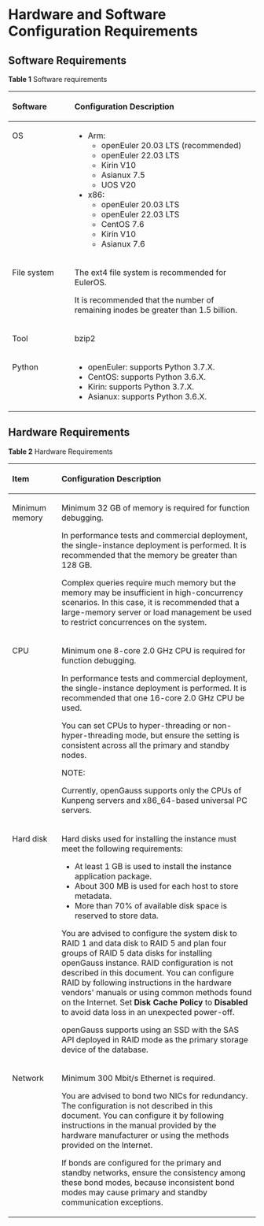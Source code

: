 # Hardware and Software Configuration Requirements<a name="EN-US_CONCEPT_0289895602"></a>

## Software Requirements<a name="en-us_concept_0283139016_section209873376322"></a>

**Table  1**  Software requirements

<a name="en-us_concept_0283139016_en-us_concept_0238164429_en-us_topic_0085434629_en-us_topic_0059782022_tfb195a8129b24c709d238b091e57405a"></a>
<table><thead align="left"><tr id="en-us_concept_0283139016_en-us_concept_0238164429_en-us_topic_0085434629_en-us_topic_0059782022_rbb0bb8c17c0c49fc9666f58bdd5487bb"><th class="cellrowborder" valign="top" width="25.2%" id="mcps1.2.3.1.1"><p id="en-us_concept_0283139016_en-us_concept_0238164429_en-us_topic_0085434629_en-us_topic_0059782022_a177f29c592264a53a346a3b6c33a3ea0"><a name="en-us_concept_0283139016_en-us_concept_0238164429_en-us_topic_0085434629_en-us_topic_0059782022_a177f29c592264a53a346a3b6c33a3ea0"></a><a name="en-us_concept_0283139016_en-us_concept_0238164429_en-us_topic_0085434629_en-us_topic_0059782022_a177f29c592264a53a346a3b6c33a3ea0"></a>Software</p>
</th>
<th class="cellrowborder" valign="top" width="74.8%" id="mcps1.2.3.1.2"><p id="en-us_concept_0283139016_en-us_concept_0238164429_en-us_topic_0085434629_en-us_topic_0059782022_a39384e588fc744db804eb3f5beecaa53"><a name="en-us_concept_0283139016_en-us_concept_0238164429_en-us_topic_0085434629_en-us_topic_0059782022_a39384e588fc744db804eb3f5beecaa53"></a><a name="en-us_concept_0283139016_en-us_concept_0238164429_en-us_topic_0085434629_en-us_topic_0059782022_a39384e588fc744db804eb3f5beecaa53"></a>Configuration Description</p>
</th>
</tr>
</thead>
<tbody><tr id="en-us_concept_0283139016_en-us_concept_0238164429_en-us_topic_0085434629_en-us_topic_0059782022_rd18980a861d444ad8e87a077e7785e40"><td class="cellrowborder" valign="top" width="25.2%" headers="mcps1.2.3.1.1 "><p id="en-us_concept_0283139016_en-us_concept_0238164429_en-us_topic_0085434629_en-us_topic_0059782022_a6036b745c87c44ab85a2f6cec7c4e5da"><a name="en-us_concept_0283139016_en-us_concept_0238164429_en-us_topic_0085434629_en-us_topic_0059782022_a6036b745c87c44ab85a2f6cec7c4e5da"></a><a name="en-us_concept_0283139016_en-us_concept_0238164429_en-us_topic_0085434629_en-us_topic_0059782022_a6036b745c87c44ab85a2f6cec7c4e5da"></a>OS</p>
</td>
<td class="cellrowborder" valign="top" width="74.8%" headers="mcps1.2.3.1.2 "><a name="en-us_concept_0283139016_ul2800840102316"></a><a name="en-us_concept_0283139016_ul2800840102316"></a><ul id="en-us_concept_0283139016_ul2800840102316"><li>Arm:<a name="en-us_concept_0283139016_ul177759349286"></a><a name="en-us_concept_0283139016_ul177759349286"></a><ul id="en-us_concept_0283139016_ul177759349286"><li>openEuler 20.03 LTS (recommended)</li><li>openEuler 22.03 LTS</li><li>Kirin V10</li><li>Asianux 7.5</li><li>UOS V20</li></ul>
</li><li>x86:<a name="en-us_concept_0283139016_ul851564911283"></a><a name="en-us_concept_0283139016_ul851564911283"></a><ul id="en-us_concept_0283139016_ul851564911283"><li>openEuler 20.03 LTS</li><li>openEuler 22.03 LTS</li><li>CentOS 7.6</li><li>Kirin V10</li><li>Asianux 7.6</li></ul>
</li></ul>
</td>
</tr>
<tr id="en-us_concept_0283139016_en-us_concept_0238164429_en-us_topic_0085434629_en-us_topic_0059782022_r1f5aefa904854b5bbf1f82931d9fc9b5"><td class="cellrowborder" valign="top" width="25.2%" headers="mcps1.2.3.1.1 "><p id="en-us_concept_0283139016_en-us_concept_0238164429_en-us_topic_0085434629_en-us_topic_0059782022_a9b2d673c90f94bd49a7d4bfdb277e3fb"><a name="en-us_concept_0283139016_en-us_concept_0238164429_en-us_topic_0085434629_en-us_topic_0059782022_a9b2d673c90f94bd49a7d4bfdb277e3fb"></a><a name="en-us_concept_0283139016_en-us_concept_0238164429_en-us_topic_0085434629_en-us_topic_0059782022_a9b2d673c90f94bd49a7d4bfdb277e3fb"></a>File system</p>
</td>
<td class="cellrowborder" valign="top" width="74.8%" headers="mcps1.2.3.1.2 "><p id="en-us_concept_0283139016_en-us_concept_0238164429_p58701820272"><a name="en-us_concept_0283139016_en-us_concept_0238164429_p58701820272"></a><a name="en-us_concept_0283139016_en-us_concept_0238164429_p58701820272"></a>The ext4 file system is recommended for EulerOS.</p>
<p id="en-us_concept_0283139016_en-us_concept_0238164429_p143519215717"><a name="en-us_concept_0283139016_en-us_concept_0238164429_p143519215717"></a><a name="en-us_concept_0283139016_en-us_concept_0238164429_p143519215717"></a>It is recommended that the number of remaining inodes be greater than 1.5 billion.</p>
</td>
</tr>
<tr id="en-us_concept_0283139016_en-us_concept_0238164429_row10752719155612"><td class="cellrowborder" valign="top" width="25.2%" headers="mcps1.2.3.1.1 "><p id="en-us_concept_0283139016_en-us_concept_0238164429_p67521519115615"><a name="en-us_concept_0283139016_en-us_concept_0238164429_p67521519115615"></a><a name="en-us_concept_0283139016_en-us_concept_0238164429_p67521519115615"></a>Tool</p>
</td>
<td class="cellrowborder" valign="top" width="74.8%" headers="mcps1.2.3.1.2 "><p id="en-us_concept_0283139016_en-us_concept_0238164429_p1475231919563"><a name="en-us_concept_0283139016_en-us_concept_0238164429_p1475231919563"></a><a name="en-us_concept_0283139016_en-us_concept_0238164429_p1475231919563"></a>bzip2</p>
</td>
</tr>
<tr id="en-us_concept_0283139016_row1948773814310"><td class="cellrowborder" valign="top" width="25.2%" headers="mcps1.2.3.1.1 "><p id="en-us_concept_0283139016_p164876388436"><a name="en-us_concept_0283139016_p164876388436"></a><a name="en-us_concept_0283139016_p164876388436"></a>Python</p>
</td>
<td class="cellrowborder" valign="top" width="74.8%" headers="mcps1.2.3.1.2 "><a name="en-us_concept_0283139016_ul1537120034117"></a><a name="en-us_concept_0283139016_ul1537120034117"></a><ul id="en-us_concept_0283139016_ul1537120034117"><li>openEuler: supports Python 3.7.X.</li><li>CentOS: supports Python 3.6.X.</li><li>Kirin: supports Python 3.7.X.</li><li>Asianux: supports Python 3.6.X.</li></ul>
</td>
</tr>
</tbody>
</table>


## Hardware Requirements<a name="en-us_concept_0283139016_section108961253113216"></a>

**Table  2**  Hardware Requirements

<a name="en-us_concept_0283139016_en-us_topic_0238164450_en-us_topic_0085434629_en-us_topic_0059782022_t62cd0eed17004265b1b8ad98f302a4bc"></a>
<table><thead align="left"><tr id="en-us_concept_0283139016_en-us_topic_0238164450_en-us_topic_0085434629_en-us_topic_0059782022_r22159407d305418785de8468729ae773"><th class="cellrowborder" valign="top" width="19.919999999999998%" id="mcps1.2.3.1.1"><p id="en-us_concept_0283139016_en-us_topic_0238164450_en-us_topic_0085434629_en-us_topic_0059782022_aeb26fbf45f264229a75a015d5e872c73"><a name="en-us_concept_0283139016_en-us_topic_0238164450_en-us_topic_0085434629_en-us_topic_0059782022_aeb26fbf45f264229a75a015d5e872c73"></a><a name="en-us_concept_0283139016_en-us_topic_0238164450_en-us_topic_0085434629_en-us_topic_0059782022_aeb26fbf45f264229a75a015d5e872c73"></a>Item</p>
</th>
<th class="cellrowborder" valign="top" width="80.08%" id="mcps1.2.3.1.2"><p id="en-us_concept_0283139016_en-us_topic_0238164450_en-us_topic_0085434629_en-us_topic_0059782022_ae6742eb120254caba0d2e3e8d78d3ce6"><a name="en-us_concept_0283139016_en-us_topic_0238164450_en-us_topic_0085434629_en-us_topic_0059782022_ae6742eb120254caba0d2e3e8d78d3ce6"></a><a name="en-us_concept_0283139016_en-us_topic_0238164450_en-us_topic_0085434629_en-us_topic_0059782022_ae6742eb120254caba0d2e3e8d78d3ce6"></a>Configuration Description</p>
</th>
</tr>
</thead>
<tbody><tr id="en-us_concept_0283139016_en-us_topic_0238164450_en-us_topic_0085434629_en-us_topic_0059782022_r6e9f20e9463c41fa8ce77903aa38e901"><td class="cellrowborder" valign="top" width="19.919999999999998%" headers="mcps1.2.3.1.1 "><p id="en-us_concept_0283139016_en-us_topic_0238164450_en-us_topic_0085434629_en-us_topic_0059782022_aac597314796e4f32be5624781db96791"><a name="en-us_concept_0283139016_en-us_topic_0238164450_en-us_topic_0085434629_en-us_topic_0059782022_aac597314796e4f32be5624781db96791"></a><a name="en-us_concept_0283139016_en-us_topic_0238164450_en-us_topic_0085434629_en-us_topic_0059782022_aac597314796e4f32be5624781db96791"></a>Minimum memory</p>
</td>
<td class="cellrowborder" valign="top" width="80.08%" headers="mcps1.2.3.1.2 "><p id="en-us_concept_0283139016_en-us_topic_0238164450_en-us_topic_0085434629_en-us_topic_0059782022_a1eb44a187b20406fa74eee0a502319b1"><a name="en-us_concept_0283139016_en-us_topic_0238164450_en-us_topic_0085434629_en-us_topic_0059782022_a1eb44a187b20406fa74eee0a502319b1"></a><a name="en-us_concept_0283139016_en-us_topic_0238164450_en-us_topic_0085434629_en-us_topic_0059782022_a1eb44a187b20406fa74eee0a502319b1"></a>Minimum 32 GB of memory is required for function debugging.</p>
<p id="en-us_concept_0283139016_en-us_topic_0238164450_p2733433132815"><a name="en-us_concept_0283139016_en-us_topic_0238164450_p2733433132815"></a><a name="en-us_concept_0283139016_en-us_topic_0238164450_p2733433132815"></a>In performance tests and commercial deployment, the single-instance deployment is performed. It is recommended that the memory be greater than 128 GB.</p>
<p id="en-us_concept_0283139016_en-us_topic_0238164450_en-us_topic_0085434629_en-us_topic_0059782022_ab636748c0876485b987945069966473e"><a name="en-us_concept_0283139016_en-us_topic_0238164450_en-us_topic_0085434629_en-us_topic_0059782022_ab636748c0876485b987945069966473e"></a><a name="en-us_concept_0283139016_en-us_topic_0238164450_en-us_topic_0085434629_en-us_topic_0059782022_ab636748c0876485b987945069966473e"></a>Complex queries require much memory but the memory may be insufficient in high-concurrency scenarios. In this case, it is recommended that a large-memory server or load management be used to restrict concurrences on the system.</p>
</td>
</tr>
<tr id="en-us_concept_0283139016_en-us_topic_0238164450_en-us_topic_0085434629_en-us_topic_0059782022_row18457708163752"><td class="cellrowborder" valign="top" width="19.919999999999998%" headers="mcps1.2.3.1.1 "><p id="en-us_concept_0283139016_en-us_topic_0238164450_en-us_topic_0085434629_en-us_topic_0059782022_p18679412163752"><a name="en-us_concept_0283139016_en-us_topic_0238164450_en-us_topic_0085434629_en-us_topic_0059782022_p18679412163752"></a><a name="en-us_concept_0283139016_en-us_topic_0238164450_en-us_topic_0085434629_en-us_topic_0059782022_p18679412163752"></a>CPU</p>
</td>
<td class="cellrowborder" valign="top" width="80.08%" headers="mcps1.2.3.1.2 "><p id="en-us_concept_0283139016_en-us_topic_0238164450_en-us_topic_0085434629_en-us_topic_0059782022_p36637388163752"><a name="en-us_concept_0283139016_en-us_topic_0238164450_en-us_topic_0085434629_en-us_topic_0059782022_p36637388163752"></a><a name="en-us_concept_0283139016_en-us_topic_0238164450_en-us_topic_0085434629_en-us_topic_0059782022_p36637388163752"></a>Minimum one 8-core 2.0 GHz CPU is required for function debugging.</p>
<p id="en-us_concept_0283139016_en-us_topic_0238164450_p655107143013"><a name="en-us_concept_0283139016_en-us_topic_0238164450_p655107143013"></a><a name="en-us_concept_0283139016_en-us_topic_0238164450_p655107143013"></a>In performance tests and commercial deployment, the single-instance deployment is performed. It is recommended that one 16-core 2.0 GHz CPU be used.</p>
<p id="en-us_concept_0283139016_en-us_topic_0238164450_en-us_topic_0085434629_en-us_topic_0059782022_p2939854163851"><a name="en-us_concept_0283139016_en-us_topic_0238164450_en-us_topic_0085434629_en-us_topic_0059782022_p2939854163851"></a><a name="en-us_concept_0283139016_en-us_topic_0238164450_en-us_topic_0085434629_en-us_topic_0059782022_p2939854163851"></a>You can set CPUs to hyper-threading or non-hyper-threading mode, but ensure the setting is consistent across all the primary and standby nodes.</p>
<div class="note" id="note153971729388"><a name="note153971729388"></a><a name="note153971729388"></a><span class="notetitle"> NOTE: </span><div class="notebody"><p id="p20397724380"><a name="p20397724380"></a><a name="p20397724380"></a>Currently, openGauss supports only the CPUs of Kunpeng servers and x86_64-based universal PC servers.</p>
</div></div>
</td>
</tr>
<tr id="en-us_concept_0283139016_en-us_topic_0238164450_en-us_topic_0085434629_en-us_topic_0059782022_rc2f89a29186544e79e7995d19878a617"><td class="cellrowborder" valign="top" width="19.919999999999998%" headers="mcps1.2.3.1.1 "><p id="en-us_concept_0283139016_en-us_topic_0238164450_en-us_topic_0085434629_en-us_topic_0059782022_aeb29f61cf13345269542500c96fa3370"><a name="en-us_concept_0283139016_en-us_topic_0238164450_en-us_topic_0085434629_en-us_topic_0059782022_aeb29f61cf13345269542500c96fa3370"></a><a name="en-us_concept_0283139016_en-us_topic_0238164450_en-us_topic_0085434629_en-us_topic_0059782022_aeb29f61cf13345269542500c96fa3370"></a>Hard disk</p>
</td>
<td class="cellrowborder" valign="top" width="80.08%" headers="mcps1.2.3.1.2 "><p id="en-us_concept_0283139016_en-us_topic_0238164450_en-us_topic_0085434629_en-us_topic_0059782022_p27815444154057"><a name="en-us_concept_0283139016_en-us_topic_0238164450_en-us_topic_0085434629_en-us_topic_0059782022_p27815444154057"></a><a name="en-us_concept_0283139016_en-us_topic_0238164450_en-us_topic_0085434629_en-us_topic_0059782022_p27815444154057"></a>Hard disks used for installing the instance must meet the following requirements:</p>
<a name="en-us_concept_0283139016_en-us_topic_0238164450_en-us_topic_0085434629_en-us_topic_0059782022_ul38458483154057"></a><a name="en-us_concept_0283139016_en-us_topic_0238164450_en-us_topic_0085434629_en-us_topic_0059782022_ul38458483154057"></a><ul id="en-us_concept_0283139016_en-us_topic_0238164450_en-us_topic_0085434629_en-us_topic_0059782022_ul38458483154057"><li>At least 1 GB is used to install the instance application package.</li><li>About 300 MB is used for each host to store metadata.</li><li>More than 70% of available disk space is reserved to store data.</li></ul>
<p id="en-us_concept_0283139016_en-us_topic_0238164450_en-us_topic_0085434629_en-us_topic_0059782022_p1864232295654"><a name="en-us_concept_0283139016_en-us_topic_0238164450_en-us_topic_0085434629_en-us_topic_0059782022_p1864232295654"></a><a name="en-us_concept_0283139016_en-us_topic_0238164450_en-us_topic_0085434629_en-us_topic_0059782022_p1864232295654"></a>You are advised to configure the system disk to RAID 1 and data disk to RAID 5 and plan four groups of RAID 5 data disks for installing <span id="text1370313309214"><a name="text1370313309214"></a><a name="text1370313309214"></a>openGauss</span> instance. RAID configuration is not described in this document. You can configure RAID by following instructions in the hardware vendors' manuals or using common methods found on the Internet. Set <strong id="b2071617121103"><a name="b2071617121103"></a><a name="b2071617121103"></a>Disk Cache Policy</strong> to <strong id="b157171112121012"><a name="b157171112121012"></a><a name="b157171112121012"></a>Disabled</strong> to avoid data loss in an unexpected power-off.</p>
<p id="en-us_concept_0283139016_en-us_topic_0238164450_en-us_topic_0085434629_en-us_topic_0059782022_p32157354152912"><a name="en-us_concept_0283139016_en-us_topic_0238164450_en-us_topic_0085434629_en-us_topic_0059782022_p32157354152912"></a><a name="en-us_concept_0283139016_en-us_topic_0238164450_en-us_topic_0085434629_en-us_topic_0059782022_p32157354152912"></a><span id="text1481916337241"><a name="text1481916337241"></a><a name="text1481916337241"></a>openGauss</span> supports using an SSD with the SAS API deployed in RAID mode as the primary storage device of the database.</p>
</td>
</tr>
<tr id="en-us_concept_0283139016_en-us_topic_0238164450_en-us_topic_0085434629_en-us_topic_0059782022_rfd1c9b77d83d4ffba092bdfbdc322881"><td class="cellrowborder" valign="top" width="19.919999999999998%" headers="mcps1.2.3.1.1 "><p id="en-us_concept_0283139016_en-us_topic_0238164450_en-us_topic_0085434629_en-us_topic_0059782022_a176cf03cd96e4828a9fcb162c5013968"><a name="en-us_concept_0283139016_en-us_topic_0238164450_en-us_topic_0085434629_en-us_topic_0059782022_a176cf03cd96e4828a9fcb162c5013968"></a><a name="en-us_concept_0283139016_en-us_topic_0238164450_en-us_topic_0085434629_en-us_topic_0059782022_a176cf03cd96e4828a9fcb162c5013968"></a>Network</p>
</td>
<td class="cellrowborder" valign="top" width="80.08%" headers="mcps1.2.3.1.2 "><p id="en-us_concept_0283139016_en-us_topic_0238164450_en-us_topic_0085434629_en-us_topic_0059782022_a3f99d3fb009c4aeaae03e63a481f33ff"><a name="en-us_concept_0283139016_en-us_topic_0238164450_en-us_topic_0085434629_en-us_topic_0059782022_a3f99d3fb009c4aeaae03e63a481f33ff"></a><a name="en-us_concept_0283139016_en-us_topic_0238164450_en-us_topic_0085434629_en-us_topic_0059782022_a3f99d3fb009c4aeaae03e63a481f33ff"></a>Minimum 300 Mbit/s Ethernet is required.</p>
<p id="en-us_concept_0283139016_en-us_topic_0238164450_en-us_topic_0085434629_en-us_topic_0059782022_p64430430154726"><a name="en-us_concept_0283139016_en-us_topic_0238164450_en-us_topic_0085434629_en-us_topic_0059782022_p64430430154726"></a><a name="en-us_concept_0283139016_en-us_topic_0238164450_en-us_topic_0085434629_en-us_topic_0059782022_p64430430154726"></a>You are advised to bond two NICs for redundancy. The configuration is not described in this document. You can configure it by following instructions in the manual provided by the hardware manufacturer or using the methods provided on the Internet.</p>
<p id="en-us_concept_0283139016_en-us_topic_0238164450_en-us_topic_0085434629_en-us_topic_0059782022_p35810156152855"><a name="en-us_concept_0283139016_en-us_topic_0238164450_en-us_topic_0085434629_en-us_topic_0059782022_p35810156152855"></a><a name="en-us_concept_0283139016_en-us_topic_0238164450_en-us_topic_0085434629_en-us_topic_0059782022_p35810156152855"></a>If bonds are configured for the primary and standby networks, ensure the consistency among these bond modes, because inconsistent bond modes may cause primary and standby communication exceptions.</p>
</td>
</tr>
</tbody>
</table>
